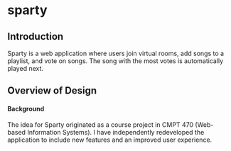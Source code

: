 # sparty
## Introduction
Sparty is a web application where users join virtual rooms, add songs to a playlist, and vote on songs. The song with the most votes is automatically played next.

## Overview of Design
















#### Background
The idea for Sparty originated as a course project in CMPT 470 (Web-based Information Systems). I have independently redeveloped the application to include new features and an improved user experience.
